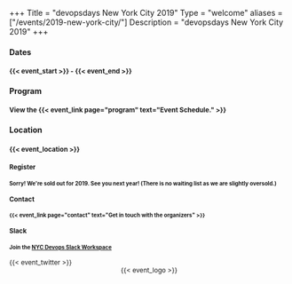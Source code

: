 +++
Title = "devopsdays New York City 2019"
Type = "welcome"
aliases = ["/events/2019-new-york-city/"]
Description = "devopsdays New York City 2019"
+++

<div class = "row">
  <div class = "col-md-1 mx-3 px-0">
    <h4 class="my-3"><strong>Dates</strong></h4>
  </div>
  <div class = "col-md-9">
    <h4 class="my-3"><small>{{< event_start >}} - {{< event_end >}}</small></h4>
  </div>
</div>

<div class = "row">
  <div class = "col-md-1 mx-3 px-0">
    <h4 class="my-3"><strong>Program</strong></h4>
  </div>
  <div class = "col-md-9">
    <h4 class="my-3"><small>View the {{< event_link page="program" text="Event Schedule." >}}</small></h4>
  </div>
</div>

<div class = "row">
  <div class = "col-md-1 mx-3 px-0">
    <h4 class="my-3"><strong>Location</strong></h4>
  </div>
  <div class = "col-md-9">
    <h4 class="my-3"><small>{{< event_location >}}
  </div>
</div>

<div class = "row">
  <div class = "col-md-1 mx-3 px-0">
    <h4 class="my-3"><strong>Register</strong></h4>
  </div>
  <div class = "col-md-9">
    <h4 class="my-3"><small>Sorry! We're sold out for 2019. See you next year! (There is no waiting list as we are slightly oversold.)</small></h4>
  </div>
</div>

<!-- <div class = "row my-3">
  <div class = "col-md-1 mx-3 px-0">
    <h4 class="my-3"><small><strong>Propose</strong></small></h4>
  </div>
  <div class = "col-md-9">
    <h4 class="my-3"><small>{{< event_link page="propose" text="Propose a talk!" >}}</small></h4>
  </div>
</div> -->

<!-- <div class = "row my-3">
  <div class = "col-md-1 mx-3 px-0">
    <h4 class="my-3"><small><strong>Speakers</strong></small></h4>
  </div>
  <div class = "col-md-9">
    <h4 class="my-3"><small>Check out the {{< event_link page="speakers" text="speakers!" >}}</small></h4>
  </div>
</div> -->

<!-- <div class = "row">
  <div class = "col-md-1 mx-3 px-0">
    <h4 class="my-3"><small><strong>Sponsors</strong></small></h4>
  </div>
  <div class = "col-md-9">
    <h4 class="my-3"><small>{{< event_link page="sponsor" text="Sponsor the conference!" >}}</small></h4>
  </div>
</div> -->

<div class = "row">
  <div class = "col-md-1 mx-3 px-0">
    <h4 class="my-3"><strong>Contact</strong></h4>
  </div>
  <div class = "col-md-9">
    <h4 class="my-3"><small>{{< event_link page="contact" text="Get in touch with the organizers" >}}</small></h4>
  </div>
</div>

<div class = "row">
  <div class = "col-md-1 mx-3 px-0">
    <h4 class="my-3"><strong>Slack</strong></h4>
  </div>
  <div class = "col-md-9">
    <h4 class="my-3"><small> Join the <a href="https://launchpass.com/nycdevops" target="_blank">NYC Devops Slack Workspace</a></small></h4>
  </div>
</div>

<div class = "row my-3">
  {{< event_twitter >}}
</div>

<div style="text-align:center;">
  {{< event_logo >}}
</div>
